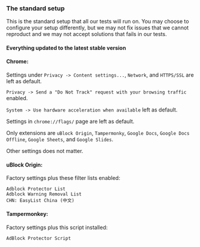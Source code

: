 ### The standard setup

This is the standard setup that all our tests will run on. You may choose to configure your setup differently, 
but we may not fix issues that we cannot reproduct and we may not accept solutions that fails in our tests. 

#### Everything updated to the latest stable version

#### Chrome: 

Settings under `Privacy -> Content settings...`, `Network`, and `HTTPS/SSL` are left as default. 

`Privacy -> Send a "Do Not Track" request with your browsing traffic` enabled. 

`System -> Use hardware acceleration when available` left as default. 

Settings in `chrome://flags/` page are left as default. 

Only extensions are `uBlock Origin`, `Tampermonky`, `Google Docs`, `Google Docs Offline`, `Google Sheets`, and `Google Slides`. 

Other settings does not matter. 

#### uBlock Origin: 

Factory settings plus these filter lists enabled: 

```
Adblock Protector List
Adblock Warning Removal List
CHN: EasyList China (中文)
```

#### Tampermonkey: 

Factory settings plus this script installed: 

```
AdBlock Protector Script
```
